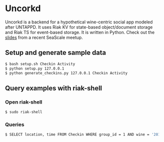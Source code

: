 # Uncorkd

Uncorkd is a backend for a hypothetical wine-centric social app modeled after UNTAPPD. It uses Riak KV for state-based object/document storage and Riak TS for event-based storage. It is written in Python. Check out the [slides](http://www.slideshare.net/clibou/riak-ts) from a recent SeaScale meetup.

## Setup and generate sample data

```bash
$ bash setup.sh Checkin Activity
$ python setup.py 127.0.0.1
$ python generate_checkins.py 127.0.0.1 Checkin Activity
```

## Query examples with riak-shell

### Open riak-shell

```bash
$ sudo riak-shell
```

### Queries

```bash
$ SELECT location, time FROM Checkin WHERE group_id = 1 AND wine = '2015_Talisman_PinotNoir' AND time >= 1451606400000 AND time <= 1451692800000;
```


